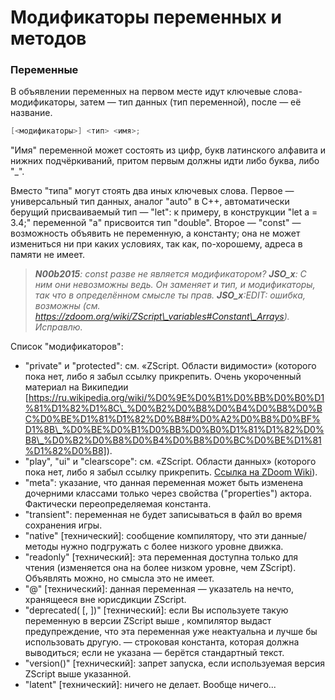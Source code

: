 # Модификаторы переменных и методов

### Переменные

В объявлении переменных на первом месте идут ключевые слова-модификаторы, затем — тип данных (тип переменной), после — её название.

```c
[<модификаторы>] <тип> <имя>;
```

"Имя" переменной может состоять из цифр, букв латинского алфавита и нижних подчёркиваний, притом первым должны идти либо буква, либо "\_".

Вместо "типа" могут стоять два иных ключевых слова. Первое — универсальный тип данных, аналог "auto" в C++, автоматически берущий присваиваемый тип — "let": к примеру, в конструкции "let a = 3.4;" переменной "a" присвоится тип "double". Второе — "const" — возможность объявить не переменную, а константу; она не может измениться ни при каких условиях, так как, по-хорошему, адреса в памяти не имеет.

> _**N00b2015**: const разве не является модификатором? **JSO\_x**: С ним они невозможны ведь. Он заменяет и тип, и модификаторы, так что в определённом смысле ты прав. **JSO\_x**:EDIT: ошибка, возможны (см. https://zdoom.org/wiki/ZScript\_variables#Constant\_Arrays). Исправлю._

Список "модификаторов":

* "private" и "protected": см. «ZScript. Области видимости» (которого пока нет, либо я забыл ссылку прикрепить. Очень укороченный материал на Википедии \[https://ru.wikipedia.org/wiki/%D0%9E%D0%B1%D0%BB%D0%B0%D1%81%D1%82%D1%8C\_%D0%B2%D0%B8%D0%B4%D0%B8%D0%BC%D0%BE%D1%81%D1%82%D0%B8#%D0%A2%D0%B8%D0%BF%D1%8B\_%D0%BE%D0%B1%D0%BB%D0%B0%D1%81%D1%82%D0%B8\_%D0%B2%D0%B8%D0%B4%D0%B8%D0%BC%D0%BE%D1%81%D1%82%D0%B8]).
* "play", "ui" и "clearscope": см. «ZScript. Области данных» (которого пока нет, либо я забыл ссылку прикрепить. [Ссылка на ZDoom Wiki](https://zdoom.org/wiki/Object_scopes_and_versions#Scoping_system)).
* "meta": указание, что данная переменная может быть изменена дочерними классами только через свойства ("properties") актора. Фактически переопределяемая константа.
* "transient": переменная не будет записываться в файл во время сохранения игры.
* "native" \[технический]: сообщение компилятору, что эти данные/методы нужно подгружать с более низкого уровне движка.
* "readonly" \[технический]: эта переменная доступна только для чтения (изменяется она на более низком уровне, чем ZScript). Объявлять можно, но смысла это не имеет.
* "@" \[технический]: данная переменная — указатель на нечто, хранящееся вне юрисдикции ZScript.
* "deprecated( \[, ])" \[технический]: если Вы используете такую переменную в версии ZScript выше , компилятор выдаст предупреждение, что эта переменная уже неактуальна и лучше бы использовать другую. — строковая константа, которая должна выводиться; если не указана — берётся стандартный текст.
* "version()" \[технический]: запрет запуска, если используемая версия ZScript выше указанной.
* "latent" \[технический]: ничего не делает. Вообще ничего...
